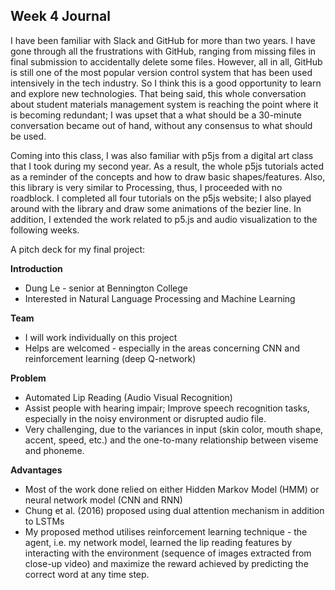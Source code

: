 ## Week 4 Journal

I have been familiar with Slack and GitHub for more than two years. I have gone through all the frustrations with GitHub, ranging from missing files in final submission to accidentally delete some files. However, all in all, GitHub is still one of the most popular version control system that has been used intensively in the tech industry. So I think this is a good opportunity to learn and explore new technologies. That being said, this whole conversation about student materials management system is reaching the point where it is becoming redundant; I was upset that a what should be a 30-minute conversation became out of hand, without any consensus to what should be used. 

Coming into this class, I was also familiar with p5js from a digital art class that I took during my second year. As a result, the whole p5js tutorials acted as a reminder of the concepts and how to draw basic shapes/features. Also, this library is very similar to Processing, thus, I proceeded with no roadblock. I completed all four tutorials on the p5js website; I also played around with the library and draw some animations of the bezier line. In addition, I extended the work related to p5.js and audio visualization to the following weeks. 

A pitch deck for my final project:

**Introduction**

* Dung Le - senior at Bennington College
* Interested in Natural Language Processing and Machine Learning

**Team**

* I will work individually on this project
* Helps are welcomed - especially in the areas concerning CNN and reinforcement learning (deep Q-network)

**Problem**

* Automated Lip Reading (Audio Visual Recognition)
* Assist people with hearing impair; Improve speech recognition tasks, especially in the noisy environment or disrupted audio file.
* Very challenging, due to the variances in input (skin color, mouth shape, accent, speed, etc.) and the one-to-many relationship between viseme and phoneme.

**Advantages**

* Most of the work done relied on either Hidden Markov Model (HMM) or neural network model (CNN and RNN)
* Chung et al. (2016) proposed using dual attention mechanism in addition to LSTMs
* My proposed method utilises reinforcement learning technique - the agent, i.e. my network model, learned the lip reading features by interacting with the environment (sequence of images extracted from close-up video) and maximize the reward achieved by predicting the correct word at any time step.
